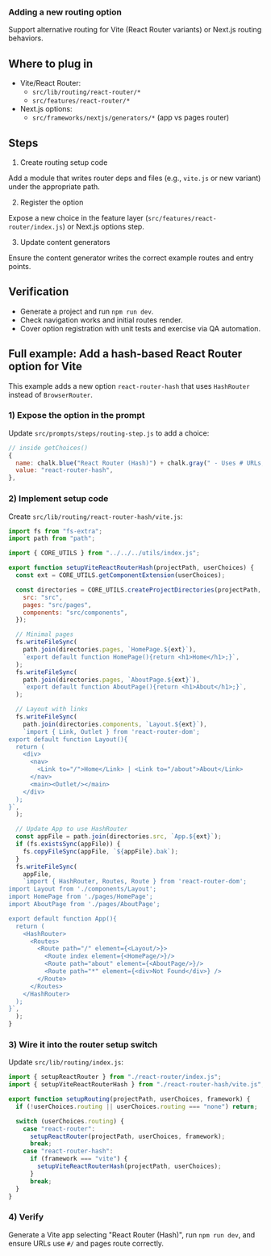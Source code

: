 ### Adding a new routing option

Support alternative routing for Vite (React Router variants) or Next.js routing behaviors.

## Where to plug in

- Vite/React Router:
  - `src/lib/routing/react-router/*`
  - `src/features/react-router/*`
- Next.js options:
  - `src/frameworks/nextjs/generators/*` (app vs pages router)

## Steps

1. Create routing setup code

Add a module that writes router deps and files (e.g., `vite.js` or new variant) under the appropriate path.

2. Register the option

Expose a new choice in the feature layer (`src/features/react-router/index.js`) or Next.js options step.

3. Update content generators

Ensure the content generator writes the correct example routes and entry points.

## Verification

- Generate a project and run `npm run dev`.
- Check navigation works and initial routes render.
- Cover option registration with unit tests and exercise via QA automation.

## Full example: Add a hash-based React Router option for Vite

This example adds a new option `react-router-hash` that uses `HashRouter` instead of `BrowserRouter`.

### 1) Expose the option in the prompt

Update `src/prompts/steps/routing-step.js` to add a choice:

```js
// inside getChoices()
{
  name: chalk.blue("React Router (Hash)") + chalk.gray(" - Uses # URLs, no server rewrites"),
  value: "react-router-hash",
},
```

### 2) Implement setup code

Create `src/lib/routing/react-router-hash/vite.js`:

```js
import fs from "fs-extra";
import path from "path";

import { CORE_UTILS } from "../../../utils/index.js";

export function setupViteReactRouterHash(projectPath, userChoices) {
  const ext = CORE_UTILS.getComponentExtension(userChoices);

  const directories = CORE_UTILS.createProjectDirectories(projectPath, {
    src: "src",
    pages: "src/pages",
    components: "src/components",
  });

  // Minimal pages
  fs.writeFileSync(
    path.join(directories.pages, `HomePage.${ext}`),
    `export default function HomePage(){return <h1>Home</h1>;}`,
  );
  fs.writeFileSync(
    path.join(directories.pages, `AboutPage.${ext}`),
    `export default function AboutPage(){return <h1>About</h1>;}`,
  );

  // Layout with links
  fs.writeFileSync(
    path.join(directories.components, `Layout.${ext}`),
    `import { Link, Outlet } from 'react-router-dom';
export default function Layout(){
  return (
    <div>
      <nav>
        <Link to="/">Home</Link> | <Link to="/about">About</Link>
      </nav>
      <main><Outlet/></main>
    </div>
  );
}`,
  );

  // Update App to use HashRouter
  const appFile = path.join(directories.src, `App.${ext}`);
  if (fs.existsSync(appFile)) {
    fs.copyFileSync(appFile, `${appFile}.bak`);
  }
  fs.writeFileSync(
    appFile,
    `import { HashRouter, Routes, Route } from 'react-router-dom';
import Layout from './components/Layout';
import HomePage from './pages/HomePage';
import AboutPage from './pages/AboutPage';

export default function App(){
  return (
    <HashRouter>
      <Routes>
        <Route path="/" element={<Layout/>}>
          <Route index element={<HomePage/>}/>
          <Route path="about" element={<AboutPage/>}/>
          <Route path="*" element={<div>Not Found</div>} />
        </Route>
      </Routes>
    </HashRouter>
  );
}`,
  );
}
```

### 3) Wire it into the router setup switch

Update `src/lib/routing/index.js`:

```js
import { setupReactRouter } from "./react-router/index.js";
import { setupViteReactRouterHash } from "./react-router-hash/vite.js";

export function setupRouting(projectPath, userChoices, framework) {
  if (!userChoices.routing || userChoices.routing === "none") return;

  switch (userChoices.routing) {
    case "react-router":
      setupReactRouter(projectPath, userChoices, framework);
      break;
    case "react-router-hash":
      if (framework === "vite") {
        setupViteReactRouterHash(projectPath, userChoices);
      }
      break;
  }
}
```

### 4) Verify

Generate a Vite app selecting "React Router (Hash)", run `npm run dev`, and ensure URLs use `#/` and pages route correctly.
